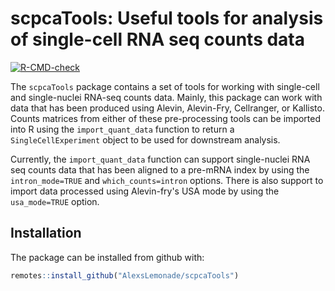 
# scpcaTools: Useful tools for analysis of single-cell RNA seq counts data

  <!-- badges: start -->
  [![R-CMD-check](https://github.com/AlexsLemonade/scpcaTools/workflows/R-CMD-check/badge.svg)](https://github.com/AlexsLemonade/scpcaTools/actions)
  <!-- badges: end --> 

The `scpcaTools` package contains a set of tools for working with single-cell and single-nuclei RNA-seq counts data.
Mainly, this package can work with data that has been produced using Alevin, Alevin-Fry, Cellranger, or Kallisto. 
Counts matrices from either of these pre-processing tools can be imported into R using the `import_quant_data` function to return a `SingleCellExperiment` object to be used for downstream analysis. 

Currently, the `import_quant_data` function can support single-nuclei RNA seq counts data that has been aligned to a pre-mRNA index by using the `intron_mode=TRUE` and `which_counts=intron` options. There is also support to import data processed using Alevin-fry's USA mode by using the `usa_mode=TRUE` option. 


## Installation 

The package can be installed from github with:

```r
remotes::install_github("AlexsLemonade/scpcaTools")
```
